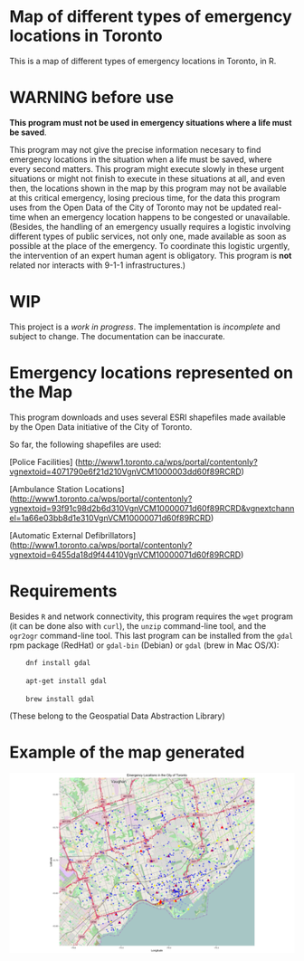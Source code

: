 # Map of different types of emergency locations in Toronto

This is a map of different types of emergency locations in Toronto, in R.

# WARNING before use

**This program must not be used in emergency situations where a life must be saved**.

This program may not give the precise information necesary to find emergency locations in the
situation when a life must be saved, where every second matters. This program might execute
slowly in these urgent situations or might not finish to execute in these situations at all,
and even then, the locations shown in the map by this program may not be available at this
critical emergency, losing precious time, for the data this program uses from the Open Data
of the City of Toronto may not be updated real-time when an emergency location happens to be
congested or unavailable. (Besides, the handling of an emergency usually requires a logistic
involving different types of public services, not only one, made available as soon as possible
at the place of the emergency. To coordinate this logistic urgently, the intervention of an
expert human agent is obligatory. This program is **not** related nor interacts with 9-1-1
infrastructures.)

# WIP

This project is a *work in progress*. The implementation is *incomplete* and subject to change.
The documentation can be inaccurate.

# Emergency locations represented on the Map

This program downloads and uses several ESRI shapefiles made available by the Open Data
initiative of the City of Toronto.

So far, the following shapefiles are used:

[Police Facilities] (http://www1.toronto.ca/wps/portal/contentonly?vgnextoid=4071790e6f21d210VgnVCM1000003dd60f89RCRD)

[Ambulance Station Locations] (http://www1.toronto.ca/wps/portal/contentonly?vgnextoid=93f91c98d2b6d310VgnVCM10000071d60f89RCRD&vgnextchannel=1a66e03bb8d1e310VgnVCM10000071d60f89RCRD)

[Automatic External Defibrillators] (http://www1.toronto.ca/wps/portal/contentonly?vgnextoid=6455da18d9f44410VgnVCM10000071d60f89RCRD)

# Requirements

Besides `R` and network connectivity, this program requires the `wget` program (it can be done also with `curl`),
the `unzip` command-line tool, and the `ogr2ogr` command-line tool. This last program can be installed from the
`gdal` rpm package (RedHat) or `gdal-bin` (Debian) or `gdal` (brew in Mac OS/X):

        dnf install gdal

        apt-get install gdal

        brew install gdal

(These belong to the Geospatial Data Abstraction Library)

# Example of the map generated
 
![sample of the map of emergency locations in Toronto](/toronto_emergency_locations.png?raw=true "sample of the map of emergency locations in Toronto")


